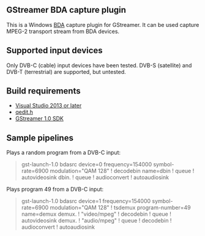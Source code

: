 ## GStreamer BDA capture plugin
This is a Windows [BDA](http://en.wikipedia.org/wiki/Broadcast_Driver_Architecture)
capture plugin for GStreamer. It can be used capture MPEG-2 transport stream
from BDA devices.

## Supported input devices

Only DVB-C (cable) input devices have been tested. DVB-S (satellite) and DVB-T
(terrestrial) are supported, but untested.

## Build requirements
- [Visual Studio 2013 or later](https://www.visualstudio.com/)
- [qedit.h](http://blogs.msdn.com/b/karinm/archive/2010/01/15/where-is-qedit-h.aspx)
- [GStreamer 1.0 SDK](http://gstreamer.freedesktop.org/data/pkg/windows/)

## Sample pipelines

Plays a random program from a DVB-C input:

  > gst-launch-1.0 bdasrc device=0 frequency=154000 symbol-rate=6900 modulation="QAM 128" ! decodebin name=dbin ! queue ! autovideosink dbin. ! queue ! audioconvert ! autoaudiosink

Plays program 49 from a DVB-C input:

  > gst-launch-1.0 bdasrc device=1 frequency=154000 symbol-rate=6900 modulation="QAM 128" ! tsdemux program-number=49 name=demux demux. ! "video/mpeg" ! decodebin ! queue ! autovideosink demux. ! "audio/mpeg" ! queue ! decodebin ! audioconvert ! autoaudiosink
